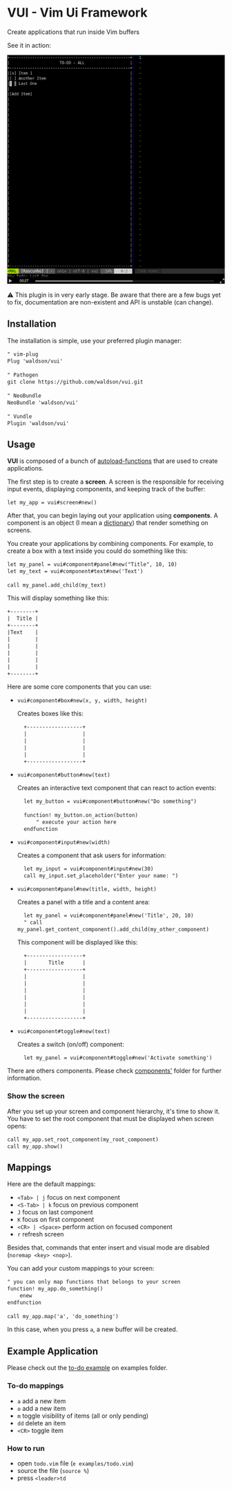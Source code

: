 # VUI - Vim Ui Framework

Create applications that run inside Vim buffers


See it in action:


 [![](images/asciinema.png "To-do example application")](https://asciinema.org/a/KHrSXLXxjmSYG6bkfzEYWXWd9)



:warning: This plugin is in very early stage. Be aware that there are a few bugs yet to fix,
documentation are non-existent and API is unstable (can change).

## Installation

The installation is simple, use your preferred plugin manager:

    " vim-plug
    Plug 'waldson/vui'

    " Pathogen
    git clone https://github.com/waldson/vui.git

    " NeoBundle
    NeoBundle 'waldson/vui'

    " Vundle
    Plugin 'waldson/vui'


## Usage

**VUI** is composed of a bunch of
[autoload-functions](http://vimdoc.sourceforge.net/htmldoc/eval.html#autoload-functions)
that are used to create applications.

The first step is to create a **screen**. A screen is the responsible for
receiving input events, displaying components, and keeping track of the buffer:

    let my_app = vui#screen#new()


After that, you can begin laying out your application using **components**.
A component is an object (I mean a
[dictionary](http://vimdoc.sourceforge.net/htmldoc/eval.html#Dictionary)) that
render something on screens.


You create your applications by combining components. For example, to create a box with a text inside you could do something like this:

    let my_panel = vui#component#panel#new("Title", 10, 10)
    let my_text = vui#component#text#new('Text')

    call my_panel.add_child(my_text)

This will display something like this:

    +--------+
    |  Title |
    +--------+
    |Text    |
    |        |
    |        |
    |        |
    |        |
    |        |
    +--------+




Here are some core components that you can use:

- `vui#component#box#new(x, y, width, height)`

    Creates boxes like this:

        +------------------+
        |                  |
        |                  |
        |                  |
        |                  |
        +------------------+

- `vui#component#button#new(text)`

    Creates an interactive text component that can react to action events:

        let my_button = vui#component#button#new("Do something")

        function! my_button.on_action(button)
            " execute your action here
        endfunction

- `vui#component#input#new(width)`

    Creates a component that ask users for information:

        let my_input = vui#component#input#new(30)
        call my_input.set_placeholder("Enter your name: ")


- `vui#component#panel#new(title, width, height)`

    Creates a panel with a title and a content area:

        let my_panel = vui#component#panel#new('Title', 20, 10)
        " call my_panel.get_content_component().add_child(my_other_component)

    This component will be displayed like this:

        +------------------+
        |       Title      |
        +------------------+
        |                  |
        |                  |
        |                  |
        |                  |
        |                  |
        |                  |
        +------------------+


- `vui#component#toggle#new(text)`

    Creates a switch (on/off) component:

        let my_panel = vui#component#toggle#new('Activate something')


There are others components. Please check
[components'](https://github.com/waldson/vui/tree/master/autoload/vui/component)
folder for further information.



### Show the screen

After you set up your screen and component hierarchy, it's time to show it.
You have to set the root component that must be displayed when screen opens:

    call my_app.set_root_component(my_root_component)
    call my_app.show()


## Mappings

Here are the default mappings:

- `<Tab> | j` focus on next component
- `<S-Tab> | k` focus on previous component
- `J` focus on last component
- `K` focus on first component
- `<CR> | <Space>` perform action on focused component
- `r` refresh screen

Besides that, commands that enter insert and visual mode are disabled (`noremap <key> <nop>`).

You can add your custom mappings to your screen:

    " you can only map functions that belongs to your screen
    function! my_app.do_something()
        enew
    endfunction

    call my_app.map('a', 'do_something')

In this case, when you press `a`, a new buffer will be created.


## Example Application

Please check out the [to-do example](https://github.com/waldson/vui/blob/master/examples/todo.vim) on examples folder.

### To-do mappings

- `a` add a new item
- `o` add a new item
- `m` toggle visibility of items (all or only pending)
- `dd` delete an item
- `<CR>` toggle item

### How to run

- open `todo.vim` file (`e examples/todo.vim`)
- source the file (`source %`)
- press `<leader>td`

